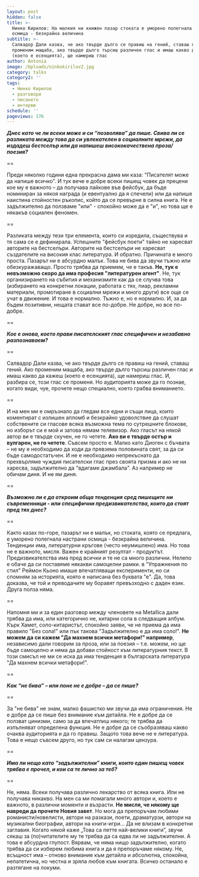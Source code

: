 ```yaml
---
layout: post
hidden: false
title: >-
  Нинко Кирилов: На малкия ни книжен пазар стоката е уморено полегнала настрани
  осмица - безкрайна величина
subtitle: >-
  Салвадор Дали казва, че ако твърде дълго се правиш на гений, ставаш гений. Ако
  променим мащаба, ако твърде дълго търсиш различен глас и имаш какво да кажеш
  (което е есенцията), ще намериш глас
author: Antonia
image: /Uploads/ninkokirilov2.jpg
category: talks
category2: ''
tags:
  - Нинко Кирилов
  - разговори
  - писането
  - интервю
schedule: ''
pageviews: 176
---
```

***Днес като че ли всеки може и си “позволява” да пише. Свива ли се разликата между това да си увлекателен в социалните мрежи, да издадеш бестселър или да напишеш висококачествена проза/поезия?***

\==

Преди няколко години една прекрасна дама ми каза: "Писателят може да напише всичко". И тук вече е добре всеки пишещ човек да прецени кое му е важното – да получава лайкове във фейсбук, да бъде номиниран за някоя награда (и евентуално да я спечели) или да напише наистина стойностен ръкопис, който да се превърне в силна книга. Не е задължително да ползваме "или" - спокойно може да е "и", но това ще е някакъв социален феномен.

\==

Разликата между тези три елемента, които си изредила, съществува и тя сама се е дефинирала. Успешните "фейсбук поети" тайно не харесват авторите на бестселъри. Авторите на бестселъри не харесват създателите на високия клас литература. И обратно. Причината е много проста. Пазарът ни е абсурдно малък. Това не бива да звучи тъжно или обезкуражаващо. Просто трябва да приемем, че е такъв. **Не, тук е невъзможно скоро да има професия "литературен агент"**. Не, тук организирането на събития и механизмите как да се случва това (избирането на конкретни локации, работата с тях, пиар, рекламни материали, промотиране в социални мрежи и много други) все още се учат в движение. И това е нормално. Тъжно е, но е нормално. И, за да бъдем позитивни, нещата стават все по-добре. Не добре, но все по-добре.

\==

***Кое е онова, което прави писателският глас специфичен и незабавно разпознаваем?***

\==

Салвадор Дали казва, че ако твърде дълго се правиш на гений, ставаш гений. Ако променим мащаба, ако твърде дълго търсиш различен глас и имаш какво да кажеш (което е есенцията), ще намериш глас. И, разбира се, този глас се променя. Но аудиторията може да го познае, когато види, чуе, прочете нещо специално, което грабва вниманието. 

\==

И на мен ми е омръзнало да гледам все едни и същи лица, които коментират с излишен апломб и безкрайно удоволствие да слушат собствените си гласове всяка възможна тема по сутрешните блокове, но изборът си е мой и затова нямам телевизор. Ако гласът на някой автор ви е твърде скучен, не го четете. **Ако ви е твърде остър и вулгарен, не го четете**. Съвсем просто е. Малко като Диоген с бъчвата – не му е необходимо да ходи да превзема половината свят, за да си бъде самодостатъчен. И не е необходимо непрекъснато да прехвърляме чуждия писателски глас през своята призма и ако не ни харесва, задължително да "вдигаме джамбала". Аз например не обичам диня. И не ям диня.

\==

***Възможно ли е да откроим обща тенденция сред пишещите ни съвременници - или специфични предизвикателства, които да стоят пред тях днес?***

\==

Както казах по-горе, пазарът ни е малък, но стоката, която се предлага, е уморено полегнала настрани осмица - безкрайна величина. Тенденции има, литературни кръгове (често неумишлено) има. Но това не е важното, мисля. Важен е крайният резултат - продуктът. Предизвикателства има пред всички и те не са много различни. Нелепо е обаче да си поставяме някакви самоцелни рамки. в "Упражнения по стил" Реймон Кьоно имаше впечатляващи експерименти, но си спомням за историята, която е написана без буквата "е". Да, това доказва, че той и преводачите му боравят превъзходно с даден език. Друга полза няма. 

\==

Напомня ми и за един разговор между членовете на Metallica дали трябва да има, или категорично не, китарни сола в следващия албум. Кърк Хамет, соло-китаристът, спокойно заяви, че не приема да има правило "Без сола!" или пък такова "Задължително е да има соло!". **Не можем да си кажем "Да махнем всички метафори!" например**, независимо дали говорим за проза, или за поезия – т.е. можем, но ще бъде самоцелно и няма да добави стойност към литературния текст. В този смисъл не ми се иска да има тенденция в българската литература "Да махнем всички метафори!".

\==

***Как “не бива” – или поне не е добре – да се пише?***

\==

За "не бива" не знам, малко фашистко ми звучи да има ограничения. Не е добре да се пише без внимание към детайла. Не е добре да се ползват цинизми, само за да впечатлиш някого; те трябва да изпълняват определена функция. Не е добре да се съобразяваш какво очаква аудиторията и да го правиш. Защото това вече не е литература. Това е нещо съвсем друго, но тук сам си налагам цензура.

\==

***Има ли нещо като “задължителни” книги, които един пишещ човек трябва е прочел, и кои са те лично за теб?***

\==

Не, няма. Всеки получава различно лекарство от всяка книга. Или не получава никакво. На мен са ми помагали много автори и, което е важното, в различни моменти и възрасти. **Не мисля, че някому ще навреди да прочете Новия завет**. Но мога да препоръчам любими романисти/новелисти, автори на разкази, поети, драматурзи, автори на музикални биографии, автори на книги-игри… Да не влизам в конкретни заглавия. Когато някой каже „Това са петте най-велики книги”, звучи сякаш за (по)читателите му те трябва да са едва ли не задължителни. А това е абсурдна глупост. Вярвам, че няма нищо задължително, когато трябва да си изберем любима книга и да я препоръчаме някому. Не, всъщност има – отново внимание към детайла и абсолютна, спокойна, непатетична, но честна и зряла любов към книгата. Всичко останало е разтягане на локуми.
